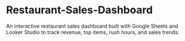 # Restaurant-Sales-Dashboard
An interactive restaurant sales dashboard built with Google Sheets and Looker Studio to track revenue, top items, rush hours, and sales trends.
